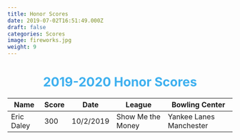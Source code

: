 ```yaml
---
title: Honor Scores
date: 2019-07-02T16:51:49.000Z
draft: false
categories: Scores
image: fireworks.jpg
weight: 9
---
```

<h1 style="text-align:center;color:#3eb0ef;"> 2019-2020 Honor Scores </h1>

| Name | Score | Date | League | Bowling Center |
| ---- | ----- | ---- | ------ | -------------- |
| Eric Daley | 300 | 10/2/2019 | Show Me the Money| Yankee Lanes Manchester|